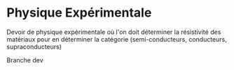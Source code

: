 # Physique Expérimentale
Devoir de physique expérimentale où l'on doit déterminer la résistivité des matériaux pour en déterminer la catégorie (semi-conducteurs, conducteurs, supraconducteurs)

Branche dev
